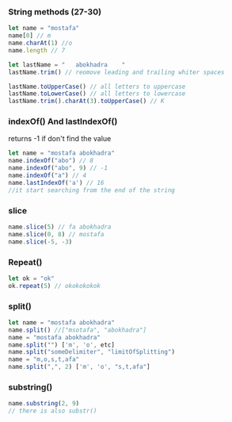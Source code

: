 ### String methods (27-30)

```js
let name = "mostafa"
name[0] // m
name.charAt(1) //o
name.length // 7

let lastName = "   abokhadra    "
lastName.trim() // reomove leading and trailing whiter spaces

lastName.toUpperCase() // all letters to uppercase
lastName.toLowerCase() // all letters to lowercase
lastName.trim().charAt(3).toUpperCase() // K
```

### indexOf() And lastIndexOf()
returns -1 if don't find the value
```js
let name = "mostafa abokhadra"
name.indexOf("abo") // 8
name.indexOf("abo", 9) // -1
name.indexOf("a") // 4
name.lastIndexOf('a') // 16
//it start searching from the end of the string 
```
### slice
```js
name.slice(5) // fa abokhadra
name.slice(0, 8) // mostafa
name.slice(-5, -3)
```

### Repeat()
```js
let ok = "ok"
ok.repeat(5) // okokokokok
```

### split()
```js
let name = "mostafa abokhadra"
name.split() //["msotafa", "abokhadra"]
name = "mostafa abokhadra"
name.split("") ['m', 'o', etc]
name.split("someDelimiter", "limitOfSplitting")
name = "m,o,s,t,afa"
name.split(",", 2) ['m', 'o', "s,t,afa"]
```

### substring()
```js
name.substring(2, 9)
// there is also substr()
```